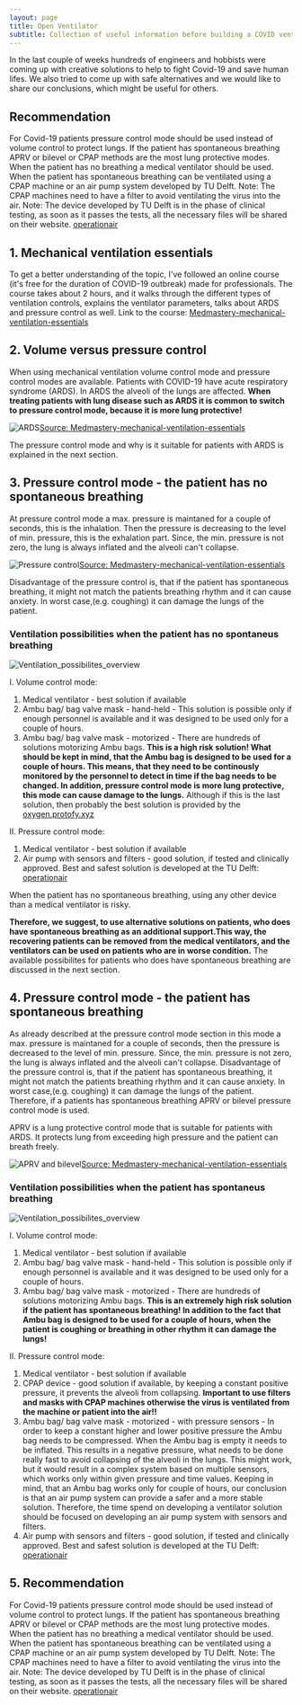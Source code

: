 ```yaml
---
layout: page
title: Open Ventilator
subtitle: Collection of useful information before building a COVID ventilator
---
```



In the last couple of weeks hundreds of engineers and hobbists were coming up with creative solutions to help to fight Covid-19 and save human lifes. We also tried to come up with safe alternatives and we would like to share our conclusions, which might be useful for others. 

## Recommendation ##
For Covid-19 patients pressure control mode should be used instead of volume control to  protect lungs. If the patient has spontaneous breathing APRV or bilevel or CPAP methods are the most lung protective modes.
When the patient has no breathing a medical ventilator should be used. When the patient has spontaneous breathing can be ventilated using a CPAP machine or an air pump system developed by TU Delft. 
Note: The CPAP machines need to have a filter to avoid ventilating the virus into the air. 
Note: The device developed by TU Delft is in the phase of clinical testing, as soon as it passes the tests, all the necessary files will be shared on their website. [operationair](https://www.operationair.org/)


## 1. Mechanical ventilation essentials
To get a better understanding of the topic, I've followed an online course (it's free for the duration of COVID-19 outbreak) made for professionals. The course takes about 2 hours, and it walks through the different types of ventilation controls, explains the ventilator parameters, talks about ARDS and pressure control as well.
Link to the course:
[Medmastery-mechanical-ventilation-essentials](https://www.medmastery.com/course/mechanical-ventilation-essentials)

## 2. Volume versus pressure control
When using mechanical ventilation volume control mode and pressure control modes are available.  Patients with COVID-19 have acute respiratory syndrome (ARDS). In ARDS the alveoli of the lungs are affected. **When treating patients with lung disease such as ARDS it is common to switch to pressure control mode, because it is more lung protective!**

![ARDS](/ards.png)[Source: Medmastery-mechanical-ventilation-essentials](https://www.medmastery.com/course/mechanical-ventilation-essentials)


The pressure control mode and why is it suitable for patients with ARDS is explained in the next section.


## 3. Pressure control mode - the patient has no spontaneous breathing
At pressure control mode a max. pressure is maintaned for a couple of seconds, this is the inhalation. Then the pressure is decreasing to the level of min. pressure, this is the exhalation part. Since, the min. pressure is not zero, the lung is always inflated and the alveoli can't collapse.

![Pressure control](/pressure_control.png)[Source: Medmastery-mechanical-ventilation-essentials](https://www.medmastery.com/course/mechanical-ventilation-essentials)

Disadvantage of the pressure control is, that if the patient has spontaneous breathing, it might not match the patients breathing rhythm and it can cause anxiety. In worst case,(e.g. coughing) it can damage the lungs of the patient.

### Ventilation possibilities when the patient has no spontaneus breathing ###

![Ventilation_possibilites_overview](/no_spontaneous_breathing.png)


I. Volume control mode:
  1. Medical ventilator - best solution if available
  2. Ambu bag/ bag valve mask - hand-held - This solution is possible only if enough personnel is available and it was designed to be used only for a couple of hours. 
  3. Ambu bag/ bag valve mask - motorized - There are hundreds of solutions motorizing Ambu bags. **This is a high risk solution!  What should be kept in mind, that the Ambu bag is designed to be used for a couple of hours. This means, that they need to be continously monitored by the personnel to detect in time if the bag needs to be changed. In addition, pressure control mode is more lung protective, this mode can cause damage to the lungs.**
Although if this is the last solution, then probably the best solution is provided by the [oxygen.protofy.xyz](https://www.oxygen.protofy.xyz/)

II. Pressure control mode:
  1. Medical ventilator - best solution if available
  2. Air pump with sensors and filters - good solution, if tested and clinically approved. Best and safest solution is developed at the TU Delft: [operationair](https://www.operationair.org/en)
  
  When the patient has no spontaneous breathing, using any other device than a medical ventilator is risky.
  
  **Therefore, we suggest, to use alternative solutions on patients, who does have spontaneous breathing as an additional support.This way, the recovering patients can be removed from the medical ventilators, and the ventilators can be used on patients who are in worse condition.**
The available possibilites for patients who does have spontaneous breathing are discussed in the next section.
  
  
  
## 4. Pressure control mode - the patient has spontaneous breathing
As already described at the pressure control mode section in this mode a max. pressure is maintaned for a couple of seconds, then the pressure is decreased to the level of min. pressure. Since, the min. pressure is not zero, the lung is always inflated and the alveoli can't collapse. Disadvantage of the pressure control is, that if the patient has spontaneous breathing, it might not match the patients breathing rhythm and it can cause anxiety. In worst case,(e.g. coughing) it can damage the lungs of the patient. 
Therefore, if a patients has spontaneous breathing APRV or bilevel pressure control mode is used. 

APRV is a lung protective control mode that is suitable for patients with ARDS.  It protects lung from exceeding high pressure and the patient can breath freely.

![APRV and bilevel](/aprv_bilevel.png)[Source: Medmastery-mechanical-ventilation-essentials](https://www.medmastery.com/course/mechanical-ventilation-essentials)


### Ventilation possibilities when the patient has spontaneus breathing ###

![Ventilation_possibilites_overview](/no_spontaneous_breathing.png)


I. Volume control mode:
  1. Medical ventilator - best solution if available
  2. Ambu bag/ bag valve mask - hand-held - This solution is possible only if enough personnel is available and it was designed to be used only for a couple of hours. 
  3. Ambu bag/ bag valve mask - motorized - There are hundreds of solutions motorizing Ambu bags. **This is an extremely high risk solution if the patient has spontaneous breathing!  In addition to the fact that Ambu bag is designed to be used for a couple of hours, when the patient is coughing or breathing in other rhythm it can damage the lungs!**


II. Pressure control mode:
  1. Medical ventilator - best solution if available
  2. CPAP device - good solution if available, by keeping a constant positive pressure, it prevents the alveoli from collapsing. **Important to use filters and masks with CPAP machines otherwise the virus is ventilated from the machine or patient into the air!!**
  3. Ambu bag/ bag valve mask - motorized - with pressure sensors - In order to keep a constant higher and lower positive pressure the Ambu bag needs to be compressed. When the Ambu bag is empty it needs to be inflated. This results in a negative pressure, what needs to be done really fast to avoid collapsing of the alveoli in the lungs. This might work, but it would result in a complex system based on multiple sensors, which works only within given pressure and time values. Keeping in mind, that an Ambu bag works only for couple of hours, our conclusion is that an air pump system can provide a safer and a more stable solution. Therefore, the time spend on developing a ventilator solution should be focused on developing an air pump system with sensors and filters.
  3. Air pump with sensors and filters - good solution, if tested and clinically approved. Best and safest solution is developed at the TU Delft: [operationair](https://www.operationair.org/en)
  
  
  ## 5. Recommendation ##
  For Covid-19 patients pressure control mode should be used instead of volume control to  protect lungs. If the patient has spontaneous breathing APRV or bilevel or CPAP methods are the most lung protective modes.
When the patient has no breathing a medical ventilator should be used. When the patient has spontaneous breathing can be ventilated using a CPAP machine or an air pump system developed by TU Delft. 
Note: The CPAP machines need to have a filter to avoid ventilating the virus into the air. 
Note: The device developed by TU Delft is in the phase of clinical testing, as soon as it passes the tests, all the necessary files will be shared on their website. [operationair](https://www.operationair.org/)










